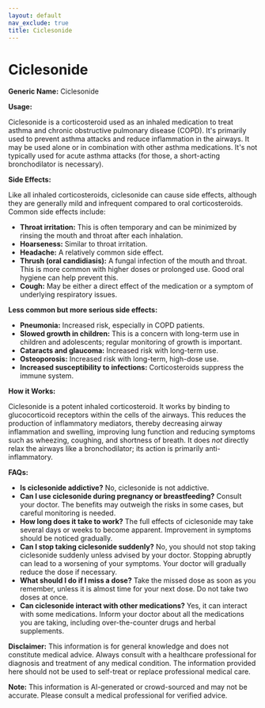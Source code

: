 ```yaml
---
layout: default
nav_exclude: true
title: Ciclesonide
---
```


# Ciclesonide

**Generic Name:** Ciclesonide

**Usage:**

Ciclesonide is a corticosteroid used as an inhaled medication to treat asthma and chronic obstructive pulmonary disease (COPD).  It's primarily used to prevent asthma attacks and reduce inflammation in the airways. It may be used alone or in combination with other asthma medications.  It's not typically used for acute asthma attacks (for those, a short-acting bronchodilator is necessary).

**Side Effects:**

Like all inhaled corticosteroids, ciclesonide can cause side effects, although they are generally mild and infrequent compared to oral corticosteroids.  Common side effects include:

* **Throat irritation:**  This is often temporary and can be minimized by rinsing the mouth and throat after each inhalation.
* **Hoarseness:** Similar to throat irritation.
* **Headache:**  A relatively common side effect.
* **Thrush (oral candidiasis):**  A fungal infection of the mouth and throat.  This is more common with higher doses or prolonged use.  Good oral hygiene can help prevent this.
* **Cough:**  May be either a direct effect of the medication or a symptom of underlying respiratory issues.


**Less common but more serious side effects:**

* **Pneumonia:** Increased risk, especially in COPD patients.
* **Slowed growth in children:**  This is a concern with long-term use in children and adolescents; regular monitoring of growth is important.
* **Cataracts and glaucoma:**  Increased risk with long-term use.
* **Osteoporosis:** Increased risk with long-term, high-dose use.
* **Increased susceptibility to infections:**  Corticosteroids suppress the immune system.


**How it Works:**

Ciclesonide is a potent inhaled corticosteroid. It works by binding to glucocorticoid receptors within the cells of the airways. This reduces the production of inflammatory mediators, thereby decreasing airway inflammation and swelling, improving lung function and reducing symptoms such as wheezing, coughing, and shortness of breath.  It does *not* directly relax the airways like a bronchodilator; its action is primarily anti-inflammatory.


**FAQs:**

* **Is ciclesonide addictive?** No, ciclesonide is not addictive.
* **Can I use ciclesonide during pregnancy or breastfeeding?**  Consult your doctor.  The benefits may outweigh the risks in some cases, but careful monitoring is needed.
* **How long does it take to work?**  The full effects of ciclesonide may take several days or weeks to become apparent.  Improvement in symptoms should be noticed gradually.
* **Can I stop taking ciclesonide suddenly?**  No, you should not stop taking ciclesonide suddenly unless advised by your doctor.  Stopping abruptly can lead to a worsening of your symptoms.  Your doctor will gradually reduce the dose if necessary.
* **What should I do if I miss a dose?** Take the missed dose as soon as you remember, unless it is almost time for your next dose.  Do not take two doses at once.
* **Can ciclesonide interact with other medications?** Yes, it can interact with some medications.  Inform your doctor about all the medications you are taking, including over-the-counter drugs and herbal supplements.


**Disclaimer:** This information is for general knowledge and does not constitute medical advice.  Always consult with a healthcare professional for diagnosis and treatment of any medical condition.  The information provided here should not be used to self-treat or replace professional medical care.


**Note:** This information is AI-generated or crowd-sourced and may not be accurate. Please consult a medical professional for verified advice.